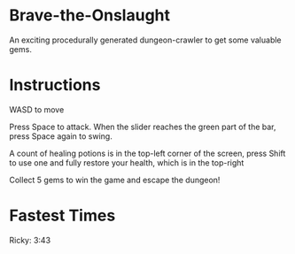 # Brave-the-Onslaught
An exciting procedurally generated dungeon-crawler to get some valuable gems.

# Instructions
WASD to move

Press Space to attack. When the slider reaches the green part of the bar, press Space again to swing.

A count of healing potions is in the top-left corner of the screen, 
press Shift to use one and fully restore your health, which is in the top-right

Collect 5 gems to win the game and escape the dungeon!

# Fastest Times
Ricky: 3:43
